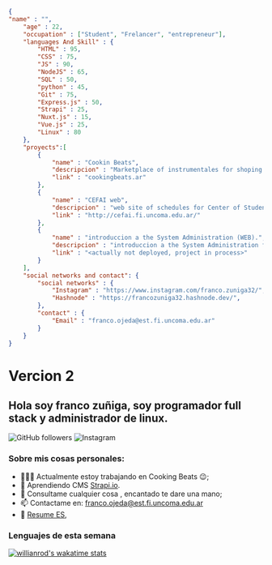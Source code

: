 ```json
{
"name" : "",
    "age" : 22,
    "occupation" : ["Student", "Frelancer", "entrepreneur"],
    "languages And Skill" : {
  		"HTML" : 95, 
        "CSS" : 75, 
        "JS" : 90, 
        "NodeJS" : 65, 
        "SQL" : 50, 
        "python" : 45,
        "Git" : 75,
        "Express.js" : 50,
        "Strapi" : 25,
        "Nuxt.js" : 15,
        "Vue.js" : 25,
        "Linux" : 80
    },
    "proyects":[
        {
            "name" : "Cookin Beats",
            "descripcion" : "Marketplace of instrumentales for shoping music.",
            "link" : "cookingbeats.ar"
        },
        {
            "name" : "CEFAI web",
            "descripcion" : "web site of schedules for Center of Student the Computer Science faculty. Actually i´m not participe in the develop.",
            "link" : "http://cefai.fi.uncoma.edu.ar/"
        },
        {
            "name" : "introduccion a the System Administration (WEB).",
            "descripcion" : "introduccion a the System Administration for the Tecnicatura Universitaria the System Administration and Software Free, in the Science Computer Faculty, at the University Nacional de Comahue.",
            "link" : "<actually not deployed, project in process>"
        }
    ],
    "social networks and contact": {
        "social networks" : {
            "Instagram" : "https://www.instagram.com/franco.zuniga32/",
            "Hashnode" : "https://francozuniga32.hashnode.dev/",
        },
        "contact" : {
            "Email" : "franco.ojeda@est.fi.uncoma.edu.ar"
        }
    }
}

```

 # Vercion 2

## Hola soy franco zuñiga, soy programador full stack y administrador de linux.

![GitHub followers](https://img.shields.io/github/followers/francoZuniga32?style=social) ![Instagram](https://img.shields.io/badge/Instagram-Perfil-red)

### Sobre mis cosas personales:

  - 👨🏽‍💻 Actualmente estoy trabajando en Cooking Beats :wink:;
  - 🌱 Aprendiendo CMS [Strapi.io](https://strapi.io/). 
  - 💬 Consultame cualquier cosa , encantado te dare una mano;
  - 📫 Contactame en: franco.ojeda@est.fi.uncoma.edu.ar
  - 📝 [Resume ES](https://drive.google.com/file/d/1sZ5DFLoYLKvJmgoyJc6VZs-JYROl7A9o/view), [](https://img.shields.io/badge/Instagram-Perfil-red)

### Lenguajes de esta semana
[![willianrod's wakatime stats](https://github-readme-stats.vercel.app/api/wakatime?username=francoZuniga32)](https://github.com/anuraghazra/github-readme-stats)






